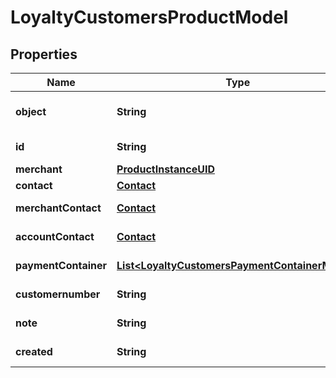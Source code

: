 
# LoyaltyCustomersProductModel

## Properties
Name | Type | Description | Notes
------------ | ------------- | ------------- | -------------
**object** | **String** | Object of loyalty customer | 
**id** | **String** | Id of loyalty customer | 
**merchant** | [**ProductInstanceUID**](ProductInstanceUID.md) | merchant | 
**contact** | [**Contact**](Contact.md) | Contact | 
**merchantContact** | [**Contact**](Contact.md) | merchant contact | 
**accountContact** | [**Contact**](Contact.md) | merchant contact | 
**paymentContainer** | [**List&lt;LoyaltyCustomersPaymentContainerModel&gt;**](LoyaltyCustomersPaymentContainerModel.md) | payment container | 
**customernumber** | **String** | Customer number | 
**note** | **String** | Customer number | 
**created** | **String** | Creation date | 



